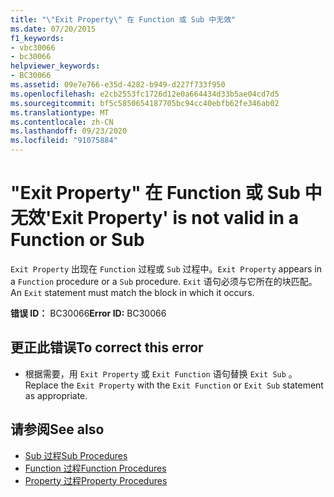 ```yaml
---
title: "\"Exit Property\" 在 Function 或 Sub 中无效"
ms.date: 07/20/2015
f1_keywords:
- vbc30066
- bc30066
helpviewer_keywords:
- BC30066
ms.assetid: 09e7e766-e35d-4282-b949-d227f733f950
ms.openlocfilehash: e2cb2553fc1726d12e0a664434d33b5ae04cd7d5
ms.sourcegitcommit: bf5c5850654187705bc94cc40ebfb62fe346ab02
ms.translationtype: MT
ms.contentlocale: zh-CN
ms.lasthandoff: 09/23/2020
ms.locfileid: "91075884"
---
```

# <a name="exit-property-is-not-valid-in-a-function-or-sub"></a><span data-ttu-id="81044-102">"Exit Property" 在 Function 或 Sub 中无效</span><span class="sxs-lookup"><span data-stu-id="81044-102">'Exit Property' is not valid in a Function or Sub</span></span>

<span data-ttu-id="81044-103">`Exit Property` 出现在 `Function` 过程或 `Sub` 过程中。</span><span class="sxs-lookup"><span data-stu-id="81044-103">`Exit Property` appears in a `Function` procedure or a `Sub` procedure.</span></span> <span data-ttu-id="81044-104">`Exit` 语句必须与它所在的块匹配。</span><span class="sxs-lookup"><span data-stu-id="81044-104">An `Exit` statement must match the block in which it occurs.</span></span>  
  
 <span data-ttu-id="81044-105">**错误 ID：** BC30066</span><span class="sxs-lookup"><span data-stu-id="81044-105">**Error ID:** BC30066</span></span>  
  
## <a name="to-correct-this-error"></a><span data-ttu-id="81044-106">更正此错误</span><span class="sxs-lookup"><span data-stu-id="81044-106">To correct this error</span></span>  
  
- <span data-ttu-id="81044-107">根据需要，用 `Exit Property` 或 `Exit Function` 语句替换 `Exit Sub` 。</span><span class="sxs-lookup"><span data-stu-id="81044-107">Replace the `Exit Property` with the `Exit Function` or `Exit Sub` statement as appropriate.</span></span>  
  
## <a name="see-also"></a><span data-ttu-id="81044-108">请参阅</span><span class="sxs-lookup"><span data-stu-id="81044-108">See also</span></span>

- [<span data-ttu-id="81044-109">Sub 过程</span><span class="sxs-lookup"><span data-stu-id="81044-109">Sub Procedures</span></span>](../programming-guide/language-features/procedures/sub-procedures.md)
- [<span data-ttu-id="81044-110">Function 过程</span><span class="sxs-lookup"><span data-stu-id="81044-110">Function Procedures</span></span>](../programming-guide/language-features/procedures/function-procedures.md)
- [<span data-ttu-id="81044-111">Property 过程</span><span class="sxs-lookup"><span data-stu-id="81044-111">Property Procedures</span></span>](../programming-guide/language-features/procedures/property-procedures.md)
